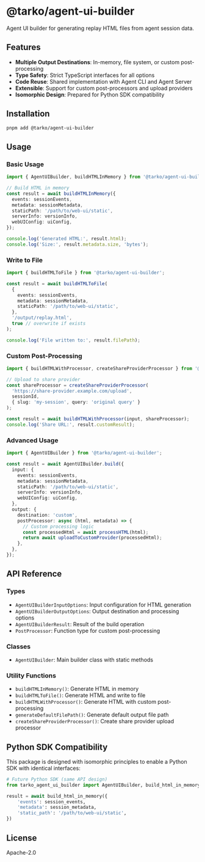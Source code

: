 # @tarko/agent-ui-builder

Agent UI builder for generating replay HTML files from agent session data.

## Features

- **Multiple Output Destinations**: In-memory, file system, or custom post-processing
- **Type Safety**: Strict TypeScript interfaces for all options
- **Code Reuse**: Shared implementation with Agent CLI and Agent Server
- **Extensible**: Support for custom post-processors and upload providers
- **Isomorphic Design**: Prepared for Python SDK compatibility

## Installation

```bash
pnpm add @tarko/agent-ui-builder
```

## Usage

### Basic Usage

```typescript
import { AgentUIBuilder, buildHTMLInMemory } from '@tarko/agent-ui-builder';

// Build HTML in memory
const result = await buildHTMLInMemory({
  events: sessionEvents,
  metadata: sessionMetadata,
  staticPath: '/path/to/web-ui/static',
  serverInfo: versionInfo,
  webUIConfig: uiConfig,
});

console.log('Generated HTML:', result.html);
console.log('Size:', result.metadata.size, 'bytes');
```

### Write to File

```typescript
import { buildHTMLToFile } from '@tarko/agent-ui-builder';

const result = await buildHTMLToFile(
  {
    events: sessionEvents,
    metadata: sessionMetadata,
    staticPath: '/path/to/web-ui/static',
  },
  '/output/replay.html',
  true // overwrite if exists
);

console.log('File written to:', result.filePath);
```

### Custom Post-Processing

```typescript
import { buildHTMLWithProcessor, createShareProviderProcessor } from '@tarko/agent-ui-builder';

// Upload to share provider
const shareProcessor = createShareProviderProcessor(
  'https://share-provider.example.com/upload',
  sessionId,
  { slug: 'my-session', query: 'original query' }
);

const result = await buildHTMLWithProcessor(input, shareProcessor);
console.log('Share URL:', result.customResult);
```

### Advanced Usage

```typescript
import { AgentUIBuilder } from '@tarko/agent-ui-builder';

const result = await AgentUIBuilder.build({
  input: {
    events: sessionEvents,
    metadata: sessionMetadata,
    staticPath: '/path/to/web-ui/static',
    serverInfo: versionInfo,
    webUIConfig: uiConfig,
  },
  output: {
    destination: 'custom',
    postProcessor: async (html, metadata) => {
      // Custom processing logic
      const processedHtml = await processHTML(html);
      return await uploadToCustomProvider(processedHtml);
    },
  },
});
```

## API Reference

### Types

- `AgentUIBuilderInputOptions`: Input configuration for HTML generation
- `AgentUIBuilderOutputOptions`: Output destination and processing options
- `AgentUIBuilderResult`: Result of the build operation
- `PostProcessor`: Function type for custom post-processing

### Classes

- `AgentUIBuilder`: Main builder class with static methods

### Utility Functions

- `buildHTMLInMemory()`: Generate HTML in memory
- `buildHTMLToFile()`: Generate HTML and write to file
- `buildHTMLWithProcessor()`: Generate HTML with custom post-processing
- `generateDefaultFilePath()`: Generate default output file path
- `createShareProviderProcessor()`: Create share provider upload processor

## Python SDK Compatibility

This package is designed with isomorphic principles to enable a Python SDK with identical interfaces:

```python
# Future Python SDK (same API design)
from tarko_agent_ui_builder import AgentUIBuilder, build_html_in_memory

result = await build_html_in_memory({
    'events': session_events,
    'metadata': session_metadata,
    'static_path': '/path/to/web-ui/static',
})
```

## License

Apache-2.0
